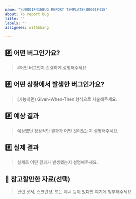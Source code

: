 ```yaml
---
name: "\U0001F41EBUG REPORT TEMPLATE\U0001F41E"
about: To report bug
title: ''
labels: ''
assignees: withbbang

---
```


## #️⃣ 어떤 버그인가요?
> #어떤 버그인지 간결하게 설명해주세요.


## #️⃣ 어떤 상황에서 발생한 버그인가요?
> (가능하면) Given-When-Then 형식으로 서술해주세요.


## #️⃣ 예상 결과
> 예상했던 정상적인 결과가 어떤 것이었는지 설명해주세요.


## #️⃣ 실제 결과
> 실제로 어떤 결과가 발생했는지 설명해주세요.


## 📎 참고할만한 자료(선택)
> 관련 문서, 스크린샷, 또는 예시 등이 있다면 여기에 첨부해주세요
